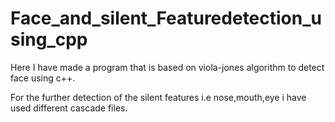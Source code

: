 # Face_and_silent_Featuredetection_using_cpp

Here I have made a program that is based on viola-jones algorithm to detect face using c++.

For the further detection of the silent features i.e nose,mouth,eye i have used different cascade files.
